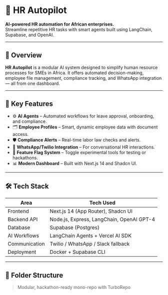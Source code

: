 # 🤖 HR Autopilot

**AI-powered HR automation for African enterprises.**  
Streamline repetitive HR tasks with smart agents built using LangChain, Supabase, and OpenAI.

---

## 🚀 Overview

**HR Autopilot** is a modular AI system designed to simplify human resource processes for SMEs in Africa. It offers automated decision-making, employee file management, compliance tracking, and WhatsApp integration — all from one dashboard.

---

## 🧠 Key Features

- ⚙️ **AI Agents** – Automated workflows for leave approval, onboarding, and compliance.
- 🗂️ **Employee Profiles** – Smart, dynamic employee data with document access.
- 🛡️ **Compliance Alerts** – Real-time labor law checks and alerts.
- 📱 **WhatsApp/Twilio Integration** – For conversational HR interactions.
- 🧪 **Feature Flag System** – Toggle experimental tools for testing or hackathons.
- 📊 **Modern Dashboard** – Built with Next.js 14 and Shadcn UI.

---

## 🛠️ Tech Stack

| Area             | Tech Used                                 |
|------------------|--------------------------------------------|
| Frontend         | Next.js 14 (App Router), Shadcn UI         |
| Backend API      | Node.js, Express, LangChain, OpenAI GPT-4  |
| Database         | Supabase (Postgres)                        |
| AI Workflows     | LangChain Agents + Vercel AI SDK           |
| Communication    | Twilio / WhatsApp / Slack fallback         |
| Deployment       | Docker + Supabase CLI                      |

---

## 📁 Folder Structure

> Modular, hackathon-ready mono-repo with TurboRepo

